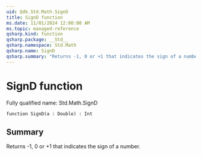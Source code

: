 ```yaml
---
uid: Qdk.Std.Math.SignD
title: SignD function
ms.date: 11/01/2024 12:00:00 AM
ms.topic: managed-reference
qsharp.kind: function
qsharp.package: __Std__
qsharp.namespace: Std.Math
qsharp.name: SignD
qsharp.summary: "Returns -1, 0 or +1 that indicates the sign of a number."
---
```


# SignD function

Fully qualified name: Std.Math.SignD

```qsharp
function SignD(a : Double) : Int
```

## Summary
Returns -1, 0 or +1 that indicates the sign of a number.
